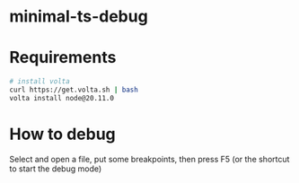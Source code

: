 # minimal-ts-debug


# Requirements
```bash
# install volta
curl https://get.volta.sh | bash
volta install node@20.11.0
```


# How to debug

Select and open a file, put some breakpoints, then press F5 (or the shortcut to start the debug mode)